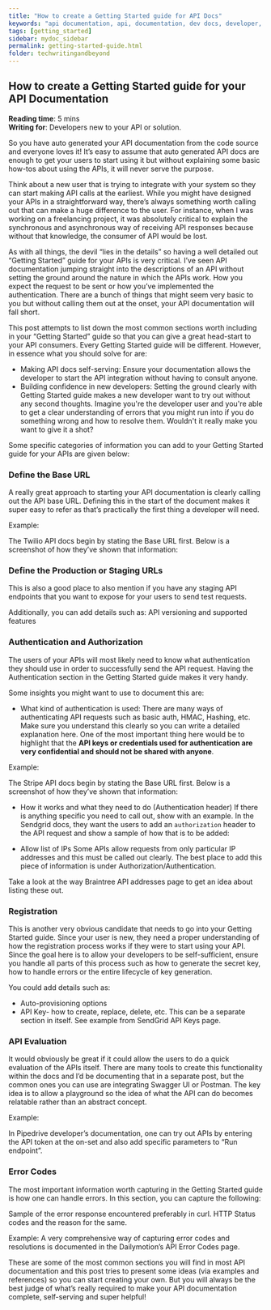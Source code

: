 ```yaml
---
title: "How to create a Getting Started guide for API Docs"
keywords: "api documentation, api, documentation, dev docs, developer, documentation, technical, writers" 
tags: [getting_started]
sidebar: mydoc_sidebar
permalink: getting-started-guide.html
folder: techwritingandbeyond
---
```

## How to create a Getting Started guide for your API Documentation
**Reading time**: 5 mins <br>
**Writing for**: Developers new to your API or solution.

So you have auto generated your API documentation from the code source and everyone loves it! It’s easy to assume that auto generated API docs are enough to get your users to start using it but without explaining some basic how-tos about using the APIs, it will never serve the purpose.  

Think about a new user that is trying to integrate with your system so they can start making API calls at the earliest. While you might have designed your APIs in a straightforward way, there’s always something worth calling out that can make a huge difference to the user. For instance, when I was working on a freelancing project, it was absolutely critical to explain the synchronous and asynchronous way of receiving API responses because without that knowledge, the consumer of API would be lost.

As with all things, the devil “lies in the details” so having a well detailed out “Getting Started” guide for your APIs is very critical. I’ve seen API documentation jumping straight into the descriptions of an API without setting the ground around the nature in which the APIs work. How you expect the request to be sent or how you’ve implemented the authentication. There are a bunch of things that might seem very basic to you but without calling them out at the onset, your API documentation will fall short. 

This post attempts to list down the most common sections worth including in your “Getting Started” guide so that you can give a great head-start to your API consumers. Every Getting Started guide will be different. However, in essence what you should solve for are:

- Making API docs self-serving: Ensure your documentation allows the developer to start the API integration without having to consult anyone. 
- Building confidence in new developers: Setting the ground clearly with Getting Started guide makes a new developer want to try out without any second thoughts. Imagine you're the developer user and you're able to get a clear understanding of errors that you might run into if you do something wrong and how to resolve them. Wouldn't it really make you want to give it a shot?   

Some specific categories of information you can add to your Getting Started guide for your APIs are given below: 

### Define the Base URL
A really great approach to starting your API documentation is clearly calling out the API base URL. Defining this in the start of the document makes it super easy to refer as that’s practically the first thing a developer will need. 

Example:

The Twilio API docs begin by stating the Base URL first. Below is a screenshot of how they’ve shown that information: 


### Define the Production or Staging URLs
This is also a good place to also mention if you have any staging API endpoints that you want to expose for your users to send test requests. 

Additionally, you can add details such as: 
API versioning and supported features

### Authentication and Authorization
The users of your APIs will most likely need to know what authentication they should use in order to successfully send the API request. Having the Authentication section in the Getting Started guide makes it very handy. 

Some insights you might want to use to document this are: 

- What kind of authentication is used: There are many ways of authenticating API requests such as basic auth, HMAC, Hashing, etc. Make sure you understand this clearly so you can write a detailed explanation here. One of the most important thing here would be to highlight that the **API keys or credentials used for authentication are very confidential and should not be shared with anyone**.

Example:

The Stripe API docs begin by stating the Base URL first. Below is a screenshot of how they’ve shown that information: 


- How it works and what they need to do (Authentication header) 
If there is anything specific you need to call out, show with an example. In the Sendgrid docs, they want the users to add an `authorization` header to the API request and show a sample of how that is to be added:  

- Allow list of IPs
Some APIs allow requests from only particular IP addresses and this must be called out clearly. The best place to add this piece of information is under Authorization/Authentication. 

Take a look at the way Braintree API addresses page to get an idea about listing these out. 

### Registration
This is another very obvious candidate that needs to go into your Getting Started guide. Since your user is new, they need a proper understanding of how the registration process works if they were to start using your API. Since the goal here is to allow your developers to be self-sufficient, ensure you handle all parts of this process such as how to generate the secret key, how to handle errors or the entire lifecycle of key generation. 

You could add details such as: 
- Auto-provisioning options
- API Key- how to create, replace, delete, etc. This can be a separate section in itself. See example from SendGrid API Keys page. 

### API Evaluation 
It would obviously be great if it could allow the users to do a quick evaluation of the APIs itself. There are many tools to create this functionality within the docs and I’d be documenting that in a separate post, but the common ones you can use are integrating Swagger UI or Postman. The key idea is to allow a playground so the idea of what the API can do becomes relatable rather than an abstract concept. 

Example:

In Pipedrive developer’s documentation, one can try out APIs by entering the API token at the on-set and also add specific parameters to “Run endpoint”. 

### Error Codes
The most important information worth capturing in the Getting Started guide is how one can handle errors. In this section, you can capture the following:

 Sample of the error response encountered preferably in curl. 
HTTP Status codes and the reason for the same.

Example: 
A very comprehensive way of capturing error codes and resolutions is documented in the Dailymotion’s API Error Codes page. 


These are some of the most common sections you will find in most API documentation and this post tries to present some ideas (via examples and references) so you can start creating your own. But you will always be the best judge of what’s really required to make your API documentation complete, self-serving and super helpful!
